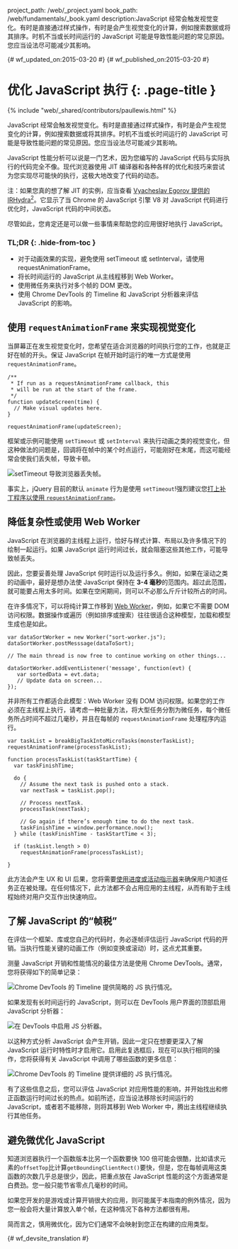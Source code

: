 project_path: /web/_project.yaml
book_path: /web/fundamentals/_book.yaml
description:JavaScript 经常会触发视觉变化。有时是直接通过样式操作，有时是会产生视觉变化的计算，例如搜索数据或将其排序。时机不当或长时间运行的 JavaScript 可能是导致性能问题的常见原因。您应当设法尽可能减少其影响。

{# wf_updated_on:2015-03-20 #}
{# wf_published_on:2015-03-20 #}

# 优化 JavaScript 执行 {: .page-title }

{% include "web/_shared/contributors/paullewis.html" %}

JavaScript 经常会触发视觉变化。有时是直接通过样式操作，有时是会产生视觉变化的计算，例如搜索数据或将其排序。时机不当或长时间运行的 JavaScript 可能是导致性能问题的常见原因。您应当设法尽可能减少其影响。



JavaScript 性能分析可以说是一门艺术，因为您编写的 JavaScript 代码与实际执行的代码完全不像。现代浏览器使用 JIT 编译器和各种各样的优化和技巧来尝试为您实现尽可能快的执行，这极大地改变了代码的动态。

注：如果您真的想了解 JIT 的实例，应当查看 <a href='http://mrale.ph/irhydra/2/'>Vyacheslav Egorov 提供的 IRHydra<sup>2</sup></a>。它显示了当 Chrome 的 JavaScript 引擎 V8 对 JavaScript 代码进行优化时，JavaScript 代码的中间状态。

尽管如此，您肯定还是可以做一些事情来帮助您的应用很好地执行 JavaScript。

### TL;DR {: .hide-from-toc }

* 对于动画效果的实现，避免使用 setTimeout 或 setInterval，请使用 requestAnimationFrame。
* 将长时间运行的 JavaScript 从主线程移到 Web Worker。
* 使用微任务来执行对多个帧的 DOM 更改。
* 使用 Chrome DevTools 的 Timeline 和 JavaScript 分析器来评估 JavaScript 的影响。

##  使用 `requestAnimationFrame` 来实现视觉变化

当屏幕正在发生视觉变化时，您希望在适合浏览器的时间执行您的工作，也就是正好在帧的开头。保证 JavaScript 在帧开始时运行的唯一方式是使用 `requestAnimationFrame`。


    /**
     * If run as a requestAnimationFrame callback, this
     * will be run at the start of the frame.
     */
    function updateScreen(time) {
      // Make visual updates here.
    }

    requestAnimationFrame(updateScreen);


框架或示例可能使用 `setTimeout` 或 `setInterval` 来执行动画之类的视觉变化，但这种做法的问题是，回调将在帧中的某个时点运行，可能刚好在末尾，而这可能经常会使我们丢失帧，导致卡顿。

<img src="images/optimize-javascript-execution/settimeout.jpg" alt="setTimeout 导致浏览器丢失帧。">

事实上，jQuery 目前的默认 `animate` 行为是使用 `setTimeout`!强烈建议您[打上补丁程序以使用 `requestAnimationFrame`](https://github.com/gnarf/jquery-requestAnimationFrame)。

## 降低复杂性或使用 Web Worker

JavaScript 在浏览器的主线程上运行，恰好与样式计算、布局以及许多情况下的绘制一起运行。如果 JavaScript 运行时间过长，就会阻塞这些其他工作，可能导致帧丢失。

因此，您要妥善处理 JavaScript 何时运行以及运行多久。例如，如果在滚动之类的动画中，最好是想办法使 JavaScript 保持在 **3-4 毫秒**的范围内。超过此范围，就可能要占用太多时间。如果在空闲期间，则可以不必那么斤斤计较所占的时间。

在许多情况下，可以将纯计算工作移到 [Web Worker](https://developer.mozilla.org/en-US/docs/Web/API/Web_Workers_API/basic_usage)，例如，如果它不需要 DOM 访问权限。数据操作或遍历（例如排序或搜索）往往很适合这种模型，加载和模型生成也是如此。


    var dataSortWorker = new Worker("sort-worker.js");
    dataSortWorker.postMesssage(dataToSort);

    // The main thread is now free to continue working on other things...

    dataSortWorker.addEventListener('message', function(evt) {
       var sortedData = evt.data;
       // Update data on screen...
    });



并非所有工作都适合此模型：Web Worker 没有 DOM 访问权限。如果您的工作必须在主线程上执行，请考虑一种批量方法，将大型任务分割为微任务，每个微任务所占时间不超过几毫秒，并且在每帧的 `requestAnimationFrame` 处理程序内运行。


    var taskList = breakBigTaskIntoMicroTasks(monsterTaskList);
    requestAnimationFrame(processTaskList);

    function processTaskList(taskStartTime) {
      var taskFinishTime;

      do {
        // Assume the next task is pushed onto a stack.
        var nextTask = taskList.pop();

        // Process nextTask.
        processTask(nextTask);

        // Go again if there’s enough time to do the next task.
        taskFinishTime = window.performance.now();
      } while (taskFinishTime - taskStartTime < 3);

      if (taskList.length > 0)
        requestAnimationFrame(processTaskList);

    }


此方法会产生 UX 和 UI 后果，您将需要[使用进度或活动指示器](https://www.google.com/design/spec/components/progress-activity.html)来确保用户知道任务正在被处理。在任何情况下，此方法都不会占用应用的主线程，从而有助于主线程始终对用户交互作出快速响应。

## 了解 JavaScript 的“帧税”

在评估一个框架、库或您自己的代码时，务必逐帧评估运行 JavaScript 代码的开销。当执行性能关键的动画工作（例如变换或滚动）时，这点尤其重要。

测量 JavaScript 开销和性能情况的最佳方法是使用 Chrome DevTools。通常，您将获得如下的简单记录：

<img src="images/optimize-javascript-execution/low-js-detail.jpg" alt="Chrome DevTools 的 Timeline 提供简略的 JS 执行情况。">

如果发现有长时间运行的 JavaScript，则可以在 DevTools 用户界面的顶部启用 JavaScript 分析器：

<img src="images/optimize-javascript-execution/js-profiler-toggle.jpg" alt="在 DevTools 中启用 JS 分析器。">

以这种方式分析 JavaScript 会产生开销，因此一定只在想要更深入了解 JavaScript 运行时特性时才启用它。启用此复选框后，现在可以执行相同的操作，您将获得有关 JavaScript 中调用了哪些函数的更多信息：

<img src="images/optimize-javascript-execution/high-js-detail.jpg" alt="Chrome DevTools 的 Timeline 提供详细的 JS 执行情况。">

有了这些信息之后，您可以评估 JavaScript 对应用性能的影响，并开始找出和修正函数运行时间过长的热点。如前所述，应当设法移除长时间运行的 JavaScript，或者若不能移除，则将其移到 Web Worker 中，腾出主线程继续执行其他任务。

##  避免微优化 JavaScript

知道浏览器执行一个函数版本比另一个函数要快 100 倍可能会很酷，比如请求元素的`offsetTop`比计算`getBoundingClientRect()`要快，但是，您在每帧调用这类函数的次数几乎总是很少，因此，把重点放在 JavaScript 性能的这个方面通常是白费劲。您一般只能节省零点几毫秒的时间。

如果您开发的是游戏或计算开销很大的应用，则可能属于本指南的例外情况，因为您一般会将大量计算放入单个帧，在这种情况下各种方法都很有用。

简而言之，慎用微优化，因为它们通常不会映射到您正在构建的应用类型。


{# wf_devsite_translation #}
